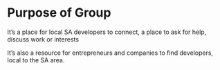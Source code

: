 # Purpose of Group

It’s a place for local SA developers to connect, a place to ask for help, discuss work or interests

It’s also a resource for entrepreneurs and companies to find developers, local to the SA area.
